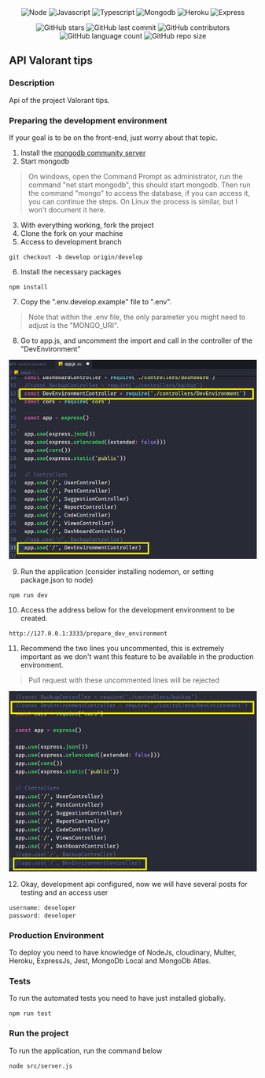 <div align="center">
  <img height="30" alt="Node" src="https://img.shields.io/badge/Node.js-43853D?style=for-the-badge&logo=node.js&logoColor=white">
  <img height="30" alt="Javascript" src="https://img.shields.io/badge/JavaScript-323330?style=for-the-badge&logo=javascript&logoColor=F7DF1E">
  <img height="30" alt="Typescript" src="https://img.shields.io/badge/typescript-%23007ACC.svg?style=for-the-badge&logo=typescript&logoColor=white">
   <img height="30" alt="Mongodb" src="https://img.shields.io/badge/MongoDB-4EA94B?style=for-the-badge&logo=mongodb&logoColor=white">
  <img height="30" alt="Heroku" src="https://img.shields.io/badge/Heroku-430098?style=for-the-badge&logo=heroku&logoColor=white">
  <img height="30" alt="Express" src="https://img.shields.io/badge/Express.js-404D59?style=for-the-badge">
</div>

<div align="center">

![GitHub stars](https://img.shields.io/github/stars/gabrielogregorio/vavatips-api)
![GitHub last commit](https://img.shields.io/github/last-commit/gabrielogregorio/vavatips-api?style=flat-square)
![GitHub contributors](https://img.shields.io/github/contributors/gabrielogregorio/vavatips-api)
![GitHub language count](https://img.shields.io/github/languages/count/gabrielogregorio/vavatips-api)
![GitHub repo size](https://img.shields.io/github/repo-size/gabrielogregorio/vavatips-api)

</div>

## API Valorant tips

### Description

Api of the project Valorant tips.

### Preparing the development environment

If your goal is to be on the front-end, just worry about that topic.

1.   Install the [mongodb community server](https://www.mongodb.com/try/download/community?tck=docs_server)
2.   Start mongodb
> On windows, open the Command Prompt as administrator, run the command "net start mongodb", this should start mongodb. Then run the command "mongo" to access the database, if you can access it, you can continue the steps. On Linux the process is similar, but I won't document it here.
3.   With everything working, fork the project
4.   Clone the fork on your machine
5.   Access to development branch

```shell
git checkout -b develop origin/develop
```

6.   Install the necessary packages

```shell
npm install
```

7.   Copy the ".env.develop.example" file to ".env".
> Note that within the .env file, the only parameter you might need to adjust is the "MONGO_URI".
8.   Go to app.js, and uncomment the import and call in the controller of the "DevEnvironment"

![Uncomment the two lines](./docs/img1.png)

9.   Run the application (consider installing nodemon, or setting package.json to node)

```shell
npm run dev
```

10.   Access the address below for the development environment to be created.

```shell
http://127.0.0.1:3333/prepare_dev_environment
```

11.   Recommend the two lines you uncommented, this is extremely important as we don't want this feature to be available in the production environment.
> Pull request with these uncommented lines will be rejected

![comment to the two lines](./docs/img2.png)

12.   Okay, development api configured, now we will have several posts for testing and an access user

```text
username: developer
password: developer
```

### Production Environment

To deploy you need to have knowledge of NodeJs, cloudinary, Multer, Heroku, ExpressJs, Jest, MongoDb Local and MongoDb Atlas.

### Tests

To run the automated tests you need to have just installed globally.

```shell
npm run test
```

### Run the project

To run the application, run the command below

```shell
node src/server.js
```
